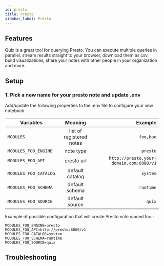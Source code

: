 ```yaml
---
id: presto
title: Presto
sidebar_label: Presto
---
```

## Features
Quix is a great tool for querying Presto. You can execute multiple queries in parallel, 
stream results straight to your browser, download them as csv, build visualizations, 
share your notes with other people in your organization and more.

## Setup

### 1. Pick a new name for your presto note and update .env

Add/update the following properties to the .env file to configure your new notebook    

| Variables        | Meaning           | Example  |
| ------------- |:-------------:| -----:|
| `MODULES`      | list of registered notes | `foo,boo` |
| `MODULES_FOO_ENGINE`      | note type | `presto` |
| `MODULES_FOO_API` | presto url      |   `http://presto.your-domain.com:8080/v1` |
| `MODULES_FOO_CATALOG` | default catalog      |   `system` |
| `MODULES_FOO_SCHEMA` | default schema      |   `runtime` |
| `MODULES_FOO_SOURCE` | default source      |   `quix` |

Example of possible configuration that will create Presto note named foo : 
```properties
MODULES_FOO_ENGINE=presto
MODULES_FOO_API=http://presto:8080/v1
MODULES_FOO_CATALOG=system
MODULES_FOO_SCHEMA=runtime
MODULES_FOO_SOURCE=quix
```

## Troubleshooting

